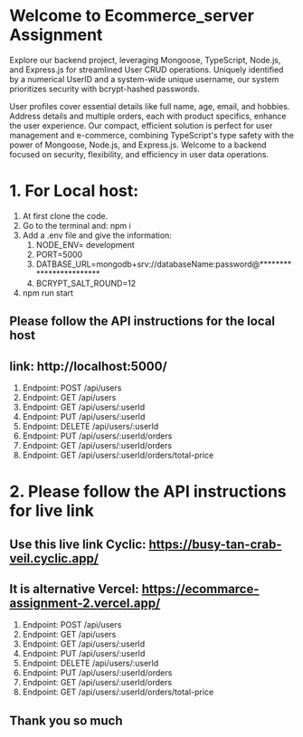 # Welcome to Ecommerce_server Assignment

Explore our backend project, leveraging Mongoose, TypeScript, Node.js, and Express.js for streamlined User CRUD operations. Uniquely identified by a numerical UserID and a system-wide unique username, our system prioritizes security with bcrypt-hashed passwords.

User profiles cover essential details like full name, age, email, and hobbies. Address details and multiple orders, each with product specifics, enhance the user experience. Our compact, efficient solution is perfect for user management and e-commerce, combining TypeScript's type safety with the power of Mongoose, Node.js, and Express.js. Welcome to a backend focused on security, flexibility, and efficiency in user data operations.



# 1. For Local host: 
1. At first clone the code.
2. Go to the terminal and: npm i
3. Add a .env file and give the information:
    1. NODE_ENV= development 
    2. PORT=5000
    3. DATBASE_URL=mongodb+srv://databaseName:password@************************
    4. BCRYPT_SALT_ROUND=12
4. npm run start
   
## Please follow the API instructions for the local host
## link: http://localhost:5000/
1. Endpoint: POST /api/users
2. Endpoint: GET /api/users
3. Endpoint: GET /api/users/:userId
4. Endpoint: PUT /api/users/:userId
5. Endpoint: DELETE /api/users/:userId
6. Endpoint: PUT /api/users/:userId/orders
7. Endpoint: GET /api/users/:userId/orders
8. Endpoint: GET /api/users/:userId/orders/total-price

# 2. Please follow the API instructions for live link
## Use this live link Cyclic: https://busy-tan-crab-veil.cyclic.app/
## It is alternative Vercel: https://ecommarce-assignment-2.vercel.app/
1. Endpoint: POST /api/users
2. Endpoint: GET /api/users
3. Endpoint: GET /api/users/:userId
4. Endpoint: PUT /api/users/:userId
5. Endpoint: DELETE /api/users/:userId
6. Endpoint: PUT /api/users/:userId/orders
7. Endpoint: GET /api/users/:userId/orders
8. Endpoint: GET /api/users/:userId/orders/total-price



## Thank you so much
